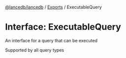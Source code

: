 [@lancedb/lancedb](../README.md) / [Exports](../modules.md) / ExecutableQuery

# Interface: ExecutableQuery

An interface for a query that can be executed

Supported by all query types
